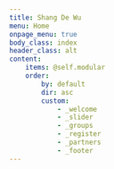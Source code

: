 ```yaml
---
title: Shang De Wu
menu: Home
onpage_menu: true
body_class: index
header_class: alt
content:
    items: @self.modular
    order:
        by: default
        dir: asc
        custom:
            - _welcome
            - _slider            
            - _groups
            - _register
            - _partners
            - _footer
---
```

